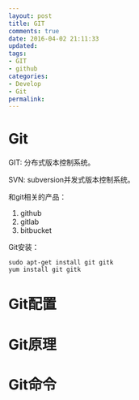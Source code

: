 ```yaml
---
layout: post
title: GIT
comments: true
date: 2016-04-02 21:11:33
updated:
tags:
- GIT
- github
categories:
- Develop
- Git
permalink:
---
```


# Git

GIT: 分布式版本控制系统。

SVN: subversion并发式版本控制系统。

和git相关的产品：
1. github
2. gitlab
3. bitbucket

Git安装：

    sudo apt-get install git gitk
    yum install git gitk

# Git配置

# Git原理

# Git命令

